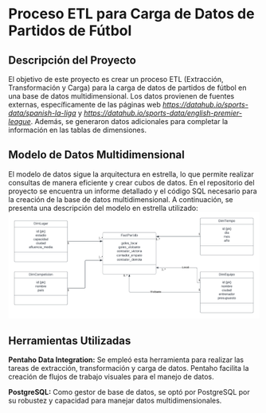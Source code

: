 # Proceso ETL para Carga de Datos de Partidos de Fútbol
## Descripción del Proyecto
El objetivo de este proyecto es crear un proceso ETL (Extracción, Transformación y Carga) para la carga de datos de partidos de fútbol en una base de datos multidimensional. Los datos provienen de fuentes externas, específicamente de las páginas web *https://datahub.io/sports-data/spanish-la-liga* y *https://datahub.io/sports-data/english-premier-league*. Además, se generaron datos adicionales para completar la información en las tablas de dimensiones.

## Modelo de Datos Multidimensional
El modelo de datos sigue la arquitectura en estrella, lo que permite realizar consultas de manera eficiente y crear cubos de datos. En el repositorio del proyecto se encuentra un informe detallado y el código SQL necesario para la creación de la base de datos multidimensional. A continuación, se presenta una descripción del modelo en estrella utilizado:
![Modelo de Datos Multidimensional](mdm.png)

## Herramientas Utilizadas
**Pentaho Data Integration:** Se empleó esta herramienta para realizar las tareas de extracción, transformación y carga de datos. Pentaho facilita la creación de flujos de trabajo visuales para el manejo de datos.

**PostgreSQL:** Como gestor de base de datos, se optó por PostgreSQL por su robustez y capacidad para manejar datos multidimensionales.